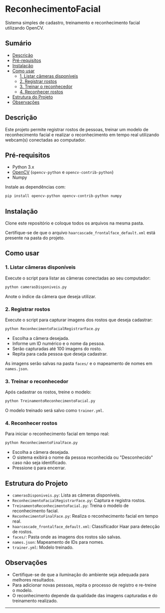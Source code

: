 # ReconhecimentoFacial

Sistema simples de cadastro, treinamento e reconhecimento facial utilizando OpenCV.

## Sumário

- [Descrição](#descrição)
- [Pré-requisitos](#pré-requisitos)
- [Instalação](#instalação)
- [Como usar](#como-usar)
  - [1. Listar câmeras disponíveis](#1-listar-câmeras-disponíveis)
  - [2. Registrar rostos](#2-registrar-rostos)
  - [3. Treinar o reconhecedor](#3-treinar-o-reconhecedor)
  - [4. Reconhecer rostos](#4-reconhecer-rostos)
- [Estrutura do Projeto](#estrutura-do-projeto)
- [Observações](#observações)

## Descrição

Este projeto permite registrar rostos de pessoas, treinar um modelo de reconhecimento facial e realizar o reconhecimento em tempo real utilizando webcam(s) conectadas ao computador.

## Pré-requisitos

- Python 3.x
- [OpenCV](https://opencv.org/) (`opencv-python` e `opencv-contrib-python`)
- Numpy

Instale as dependências com:

```sh
pip install opencv-python opencv-contrib-python numpy
```

## Instalação

Clone este repositório e coloque todos os arquivos na mesma pasta.

Certifique-se de que o arquivo `haarcascade_frontalface_default.xml` está presente na pasta do projeto.

## Como usar

### 1. Listar câmeras disponíveis

Execute o script para listar as câmeras conectadas ao seu computador:

```sh
python camerasDisponiveis.py
```

Anote o índice da câmera que deseja utilizar.

### 2. Registrar rostos

Execute o script para capturar imagens dos rostos que deseja cadastrar:

```sh
python ReconhecimentoFacialRegistrarFace.py
```

- Escolha a câmera desejada.
- Informe um ID numérico e o nome da pessoa.
- Serão capturadas até 100 imagens do rosto.
- Repita para cada pessoa que deseja cadastrar.

As imagens serão salvas na pasta `faces/` e o mapeamento de nomes em `names.json`.

### 3. Treinar o reconhecedor

Após cadastrar os rostos, treine o modelo:

```sh
python TreinamentoReconhecimentoFacial.py
```

O modelo treinado será salvo como `trainer.yml`.

### 4. Reconhecer rostos

Para iniciar o reconhecimento facial em tempo real:

```sh
python ReconhecimentoFinalFace.py
```

- Escolha a câmera desejada.
- O sistema exibirá o nome da pessoa reconhecida ou "Desconhecido" caso não seja identificado.
- Pressione `Q` para encerrar.

## Estrutura do Projeto

- `camerasDisponiveis.py`: Lista as câmeras disponíveis.
- `ReconhecimentoFacialRegistrarFace.py`: Captura e registra rostos.
- `TreinamentoReconhecimentoFacial.py`: Treina o modelo de reconhecimento facial.
- `ReconhecimentoFinalFace.py`: Realiza o reconhecimento facial em tempo real.
- `haarcascade_frontalface_default.xml`: Classificador Haar para detecção de rostos.
- `faces/`: Pasta onde as imagens dos rostos são salvas.
- `names.json`: Mapeamento de IDs para nomes.
- `trainer.yml`: Modelo treinado.

## Observações

- Certifique-se de que a iluminação do ambiente seja adequada para melhores resultados.
- Para adicionar novas pessoas, repita o processo de registro e re-treine o modelo.
- O reconhecimento depende da qualidade das imagens capturadas e do treinamento realizado.

---